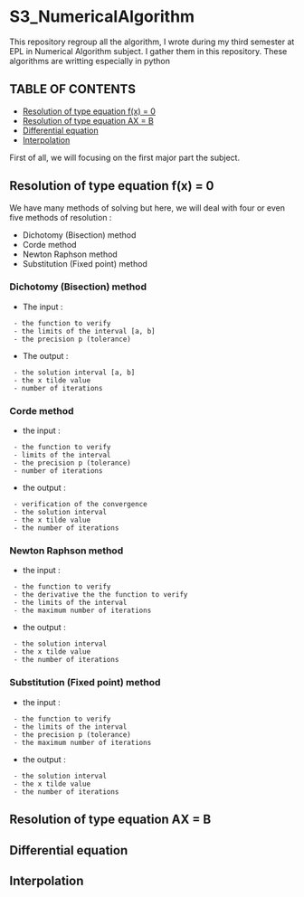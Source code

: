 # S3_NumericalAlgorithm
This repository regroup all the algorithm, I wrote during my third semester at EPL in Numerical Algorithm subject. I gather them in this repository. These algorithms are writting especially in python

## TABLE OF CONTENTS
- [Resolution of type equation f(x) = 0](#resolution-of-type-equation-fx--0)
- [Resolution of type equation AX = B](#resolution-of-type-equation-ax--b)
- [Differential equation](#differential-equation)
- [Interpolation](#interpolation)

First of all, we will focusing on the first major part the subject.

## Resolution of type equation f(x) = 0

We have many methods of solving but here, we will deal with four or even five methods of resolution :
* Dichotomy (Bisection) method
* Corde method
* Newton Raphson method
* Substitution (Fixed point) method

### Dichotomy (Bisection) method
* The input :
```
 - the function to verify
 - the limits of the interval [a, b]
 - the precision p (tolerance)
```

* The output :
```
 - the solution interval [a, b]
 - the x tilde value
 - number of iterations
```

### Corde method
* the input :
```
 - the function to verify
 - limits of the interval
 - the precision p (tolerance)
 - number of iterations
```

* the output :
```
 - verification of the convergence
 - the solution interval
 - the x tilde value
 - the number of iterations
```

### Newton Raphson method
* the input :
```
 - the function to verify
 - the derivative the the function to verify
 - the limits of the interval
 - the maximum number of iterations
```

* the output :
```
 - the solution interval
 - the x tilde value
 - the number of iterations
```

### Substitution (Fixed point) method
* the input :
```
 - the function to verify
 - the limits of the interval
 - the precision p (tolerance)
 - the maximum number of iterations
```

* the output :
```
 - the solution interval
 - the x tilde value
 - the number of iterations
```

## Resolution of type equation AX = B

## Differential equation

## Interpolation